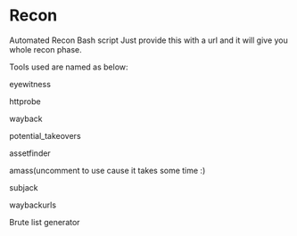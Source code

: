# Recon
Automated Recon Bash script
Just provide this with a url and it will give you whole recon phase.

Tools used are named as below:

eyewitness

httprobe

wayback
  
potential_takeovers
 
assetfinder

amass(uncomment to use cause it takes some time :)

subjack

waybackurls

Brute list generator
